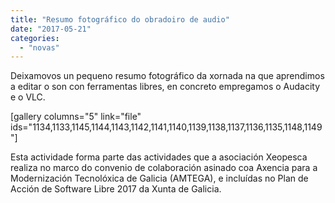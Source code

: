 ```yaml
---
title: "Resumo fotográfico do obradoiro de audio"
date: "2017-05-21"
categories: 
  - "novas"
---
```


Deixamovos un pequeno resumo fotográfico da xornada na que aprendimos a editar o son con ferramentas libres, en concreto empregamos o Audacity e o VLC.

\[gallery columns="5" link="file" ids="1134,1133,1145,1144,1143,1142,1141,1140,1139,1138,1137,1136,1135,1148,1149"\]

Esta actividade forma parte das actividades que a asociación Xeopesca realiza no marco do convenio de colaboración asinado coa Axencia para a Modernización Tecnolóxica de Galicia (AMTEGA), e incluídas no Plan de Acción de Software Libre 2017 da Xunta de Galicia.
